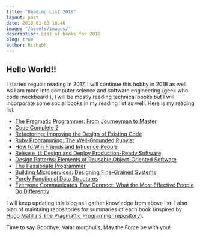 ```yaml
---
title: "Reading List 2018"
layout: post
date: 2018-01-03 18:46
image: '/assets/images/'
description: List of books for 2018
blog: true
author: Rishabh
---
```

## Hello World!!
I started regular reading in 2017. I will continue this hobby in 2018 as well. As I am more into computer science and software engineering (geek who code :neckbeard:), I will be mostly reading technical books but I will incorporate some social books in my reading list as well. Here is my reading list:

- [The Pragmatic Programmer: From Journeyman to Master](https://www.goodreads.com/book/show/4099.The_Pragmatic_Programmer)
- [Code Complete 2](https://www.goodreads.com/book/show/4845.Code_Complete)
- [Refactoring: Improving the Design of Existing Code](https://www.goodreads.com/book/show/44936.Refactoring)
- [Ruby Programming: The Well-Grounded Rubyist](https://www.goodreads.com/book/show/31297882-ruby-programming?ac=1&from_search=true)
- [How to Win Friends and Influence People](https://www.goodreads.com/book/show/4865.How_to_Win_Friends_and_Influence_People)
- [Release It!: Design and Deploy Production-Ready Software](https://www.goodreads.com/book/show/1069827.Release_It_)
- [Design Patterns: Elements of Reusable Object-Oriented Software](https://www.goodreads.com/book/show/85009.Design_Patterns)
- [The Passionate Programmer](https://www.goodreads.com/book/show/6399113-the-passionate-programmer)
- [Building Microservices: Designing Fine-Grained Systems](https://www.goodreads.com/book/show/22512931-building-microservices)
- [Purely Functional Data Structures](https://www.goodreads.com/book/show/594288.Purely_Functional_Data_Structures)
- [Everyone Communicates, Few Connect: What the Most Effective People Do Differently](https://www.goodreads.com/book/show/7715488-everyone-communicates-few-connect)


I will keep updating this blog as i gather knowledge from above list. I also plan of maintaing repositories for summaries of each book (inspired by [Hugo Matilla's The Pragmattic Programmer repository](https://github.com/HugoMatilla/The-Pragmatic-Programmer)).

Time to say Goodbye. Valar morghulis, May the Force be with you!


